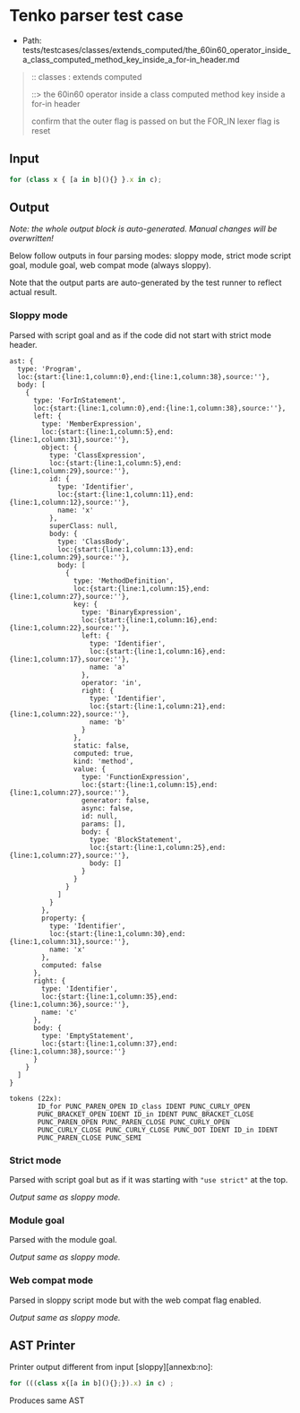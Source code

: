 # Tenko parser test case

- Path: tests/testcases/classes/extends_computed/the_60in60_operator_inside_a_class_computed_method_key_inside_a_for-in_header.md

> :: classes : extends computed
>
> ::> the 60in60 operator inside a class computed method key inside a for-in header
>
> confirm that the outer flag is passed on but the FOR_IN lexer flag is reset

## Input

`````js
for (class x { [a in b](){} }.x in c);
`````

## Output

_Note: the whole output block is auto-generated. Manual changes will be overwritten!_

Below follow outputs in four parsing modes: sloppy mode, strict mode script goal, module goal, web compat mode (always sloppy).

Note that the output parts are auto-generated by the test runner to reflect actual result.

### Sloppy mode

Parsed with script goal and as if the code did not start with strict mode header.

`````
ast: {
  type: 'Program',
  loc:{start:{line:1,column:0},end:{line:1,column:38},source:''},
  body: [
    {
      type: 'ForInStatement',
      loc:{start:{line:1,column:0},end:{line:1,column:38},source:''},
      left: {
        type: 'MemberExpression',
        loc:{start:{line:1,column:5},end:{line:1,column:31},source:''},
        object: {
          type: 'ClassExpression',
          loc:{start:{line:1,column:5},end:{line:1,column:29},source:''},
          id: {
            type: 'Identifier',
            loc:{start:{line:1,column:11},end:{line:1,column:12},source:''},
            name: 'x'
          },
          superClass: null,
          body: {
            type: 'ClassBody',
            loc:{start:{line:1,column:13},end:{line:1,column:29},source:''},
            body: [
              {
                type: 'MethodDefinition',
                loc:{start:{line:1,column:15},end:{line:1,column:27},source:''},
                key: {
                  type: 'BinaryExpression',
                  loc:{start:{line:1,column:16},end:{line:1,column:22},source:''},
                  left: {
                    type: 'Identifier',
                    loc:{start:{line:1,column:16},end:{line:1,column:17},source:''},
                    name: 'a'
                  },
                  operator: 'in',
                  right: {
                    type: 'Identifier',
                    loc:{start:{line:1,column:21},end:{line:1,column:22},source:''},
                    name: 'b'
                  }
                },
                static: false,
                computed: true,
                kind: 'method',
                value: {
                  type: 'FunctionExpression',
                  loc:{start:{line:1,column:15},end:{line:1,column:27},source:''},
                  generator: false,
                  async: false,
                  id: null,
                  params: [],
                  body: {
                    type: 'BlockStatement',
                    loc:{start:{line:1,column:25},end:{line:1,column:27},source:''},
                    body: []
                  }
                }
              }
            ]
          }
        },
        property: {
          type: 'Identifier',
          loc:{start:{line:1,column:30},end:{line:1,column:31},source:''},
          name: 'x'
        },
        computed: false
      },
      right: {
        type: 'Identifier',
        loc:{start:{line:1,column:35},end:{line:1,column:36},source:''},
        name: 'c'
      },
      body: {
        type: 'EmptyStatement',
        loc:{start:{line:1,column:37},end:{line:1,column:38},source:''}
      }
    }
  ]
}

tokens (22x):
       ID_for PUNC_PAREN_OPEN ID_class IDENT PUNC_CURLY_OPEN
       PUNC_BRACKET_OPEN IDENT ID_in IDENT PUNC_BRACKET_CLOSE
       PUNC_PAREN_OPEN PUNC_PAREN_CLOSE PUNC_CURLY_OPEN
       PUNC_CURLY_CLOSE PUNC_CURLY_CLOSE PUNC_DOT IDENT ID_in IDENT
       PUNC_PAREN_CLOSE PUNC_SEMI
`````

### Strict mode

Parsed with script goal but as if it was starting with `"use strict"` at the top.

_Output same as sloppy mode._

### Module goal

Parsed with the module goal.

_Output same as sloppy mode._

### Web compat mode

Parsed in sloppy script mode but with the web compat flag enabled.

_Output same as sloppy mode._

## AST Printer

Printer output different from input [sloppy][annexb:no]:

````js
for (((class x{[a in b](){};}).x) in c) ;
````

Produces same AST
